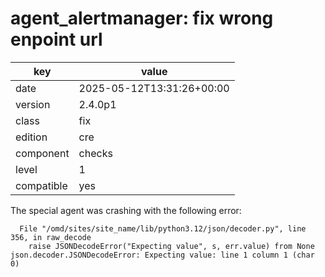 [//]: # (werk v2)
# agent_alertmanager: fix wrong enpoint url

key        | value
---------- | ---
date       | 2025-05-12T13:31:26+00:00
version    | 2.4.0p1
class      | fix
edition    | cre
component  | checks
level      | 1
compatible | yes


The special agent was crashing with the following error:

```
  File "/omd/sites/site_name/lib/python3.12/json/decoder.py", line 356, in raw_decode
    raise JSONDecodeError("Expecting value", s, err.value) from None
json.decoder.JSONDecodeError: Expecting value: line 1 column 1 (char 0)
```
